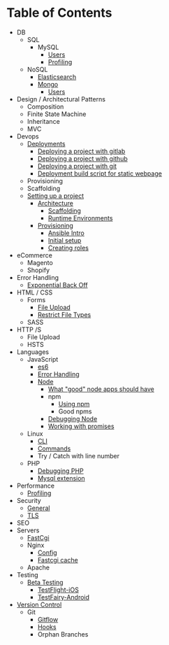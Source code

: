 # Table of Contents


* DB
    * SQL
        * MySQL
            * [Users](/detail/mysql/users/README.md)
            * [Profiling](/detail/mysql/profiling/README.md)
    * NoSQL
        * [Elasticsearch](/detail/elasticsearch/README.md)
        * [Mongo](/book/project/development/mongo/README.md)
            * [Users](/book/project/development/mongo/users/README.md)
* Design / Architectural Patterns
    * Composition
    * Finite State Machine
    * Inheritance
    * MVC
* Devops    
    * [Deployments](/book/project/deployment/README.md)
        * [Deploying a project with gitlab](/book/project/deployment/gitlab/README.md)
        * [Deploying a project with github](/book/project/deployment/github/README.md)
        * [Deploying a project with git](/book/project/deployment/git/README.md)
        * [Deployment build script for static webpage](/book/project/deployment/build/README.md)
    * Provisioning 
    * Scaffolding
    * [Setting up a project](/book/project/setup/README.md)
        * [Architecture](/book/project/setup/architecture/README.md)
            * [Scaffolding](/book/project/setup/architecture/scaffolding/README.md)
            * [Runtime Environments](book/project/setup/architecture/runtime-environments/README.md)
        * [Provisioning](/book/project/setup/provisioning/README.md)
            * [Ansible Intro](/book/project/setup/provisioning/ansible/README.md)
            * [Initial setup](/book/project/setup/provisioning/ansible/playbooks/README.md)
            * [Creating roles](/book/project/setup/provisioning/ansible/roles/README.md)
* eCommerce
    * Magento
    * Shopify 
* Error Handling     
    * [Exponential Back Off](/general/error-handling/exponential-backoff/README.md)
* HTML / CSS
    * Forms
        * [File Upload](/general/file-upload/README.md)
        * [Restrict File Types](/detail/form/README.md)
    * SASS
* HTTP /S
    * File Upload
    * HSTS
* Languages
    * JavaScript
        * [es6](/detail/javascript/es6/README.md)
        * [Error Handling](/general/error-handling/javascript/README.md)
        * [Node](/book/project/development/node/README.md)
            * [What "good" node apps should have](/book/project/development/node/app/README.md)
            * npm
                * [Using npm](/book/project/development/node/npm/README.md)
                * Good npms
            * [Debugging Node](/book/project/workflow/debugging/node/README.md)
            * [Working with promises](/book/project/workflow/concepts/README.md)
    * Linux
        * [CLI](/detail/shell/cli/README.md)
        * [Commands](/detail/shell/commands/README.md)
        * Try / Catch with line number
    * PHP    
        * [Debugging PHP](/book/project/workflow/debugging/php/README.md)
        * [Mysql extension](/detail/php/mysql-extension/README.md)
* Performance
    * [Profiling](/general/profiling/README.md)
* Security
    * [General](/general/security/README.md)
    * [TLS](/general/security/TLS/README.md)
* SEO
* Servers
    * [FastCgi](/detail/fastcgi/README.md)
    * Nginx
        * [Config](/detail/nginx/config/README.md)
        * [Fastcgi cache](/detail/nginx/fastcgi-cache/README.md)
    * Apache
* Testing 
   * [Beta Testing](/book/project/beta-testing/README.md)
       * [TestFlight-iOS](/book/project/beta-testing/ios/testflight/README.md)
       * [TestFairy-Android](/book/project/beta-testing/android/testfairy/README.md)
* [Version Control](/general/version-control/README.md)
   * Git
        * [Gitflow](/detail/git/gitflow/README.md)
        * [Hooks](/detail/git/hooks/README.md)
        * Orphan Branches
